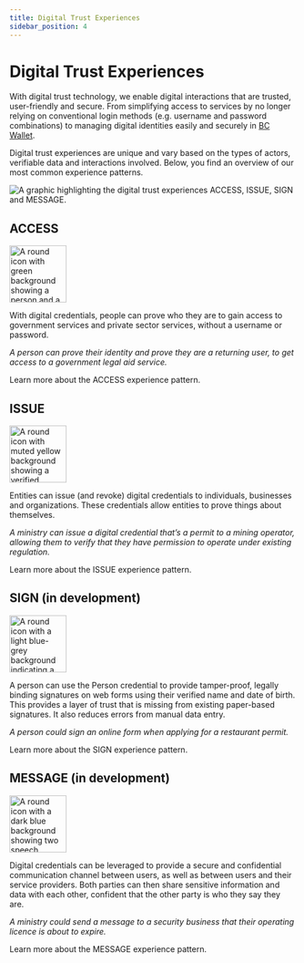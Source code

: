 ```yaml
---
title: Digital Trust Experiences
sidebar_position: 4
---
```


# Digital Trust Experiences
With digital trust technology, we enable digital interactions that are trusted, user-friendly and secure. From simplifying access to services by no longer relying on conventional login methods (e.g. username and password combinations) to managing digital identities easily and securely in [BC Wallet](https://www2.gov.bc.ca/gov/content/governments/government-id/bc-wallet).

Digital trust experiences are unique and vary based on the types of actors, verifiable data and interactions involved. Below, you find an overview of our most common experience patterns.

![A graphic highlighting the digital trust experiences ACCESS, ISSUE, SIGN and MESSAGE.](/img/foundations/CDT_Digital_Trust_Experiences.png) 

## ACCESS

<img src="/img/foundations/Access_Icon.png" alt="A round icon with green background showing a person and a checkmark in the bottom right corner." width="100px"/>
<p>With digital credentials, people can prove who they are to gain access to government services and private sector services, without a username or password.</p>


*A person can prove their identity and prove they are a returning user, to get access to a government legal aid service.*

Learn more about the ACCESS experience pattern.

## ISSUE

<img src="/img/foundations/Issue_Icon.png" alt="A round icon with muted yellow background showing a verified document, indicated by a check mark symbol on top of a shield." width="100px"/>
<p>Entities can issue (and revoke) digital credentials to individuals, businesses and organizations. These credentials allow entities to prove things about themselves.</p>

*A ministry can issue a digital credential that’s a permit to a mining operator, allowing them to verify that they have permission to operate under existing regulation.*

Learn more about the ISSUE experience pattern.

## SIGN (in development)

<img src="/img/foundations/Sign_Icon.png" alt="A round icon with a light blue-grey background indicating a digital signature frame on a smartphone screen." width="100px"/>
<p>A person can use the Person credential to provide tamper-proof, legally binding signatures on web forms using their verified name and date of birth. This provides a layer of trust that is missing from existing paper-based signatures. It also reduces errors from manual data entry.</p>


*A person could sign an online form when applying for a restaurant permit.* 

Learn more about the SIGN experience pattern.

## MESSAGE (in development)

<img src="/img/foundations/Message_Icon.png" alt="A round icon with a dark blue background showing two speech bubbles, one containing a lock & key and another one containing binary code." width="100px"/>
<p>Digital credentials can be leveraged to provide a secure and confidential communication channel between users, as well as between users and their service providers. Both parties can then share sensitive information and data with each other, confident that the other party is who they say they are.</p>


*A ministry could send a message to a security business that their operating licence is about to expire.*

Learn more about the MESSAGE experience pattern.
